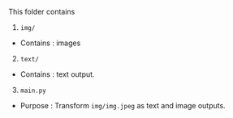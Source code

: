 This folder contains
1.  `img/`
-   Contains : images
2.  `text/`
-   Contains : text output.
3.  `main.py`
-   Purpose :  Transform `img/img.jpeg` as text and image outputs.